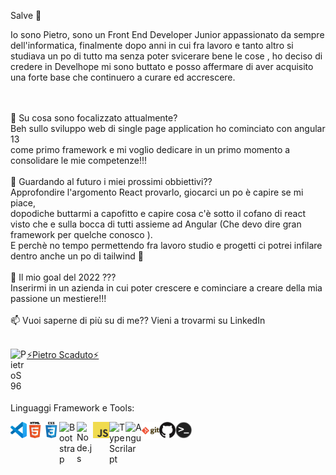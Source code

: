 Salve 👋
>>>
Io sono Pietro, sono un Front End Developer Junior appassionato da sempre dell'informatica, finalmente dopo anni in cui fra lavoro e tanto altro si studiava un po di tutto ma   senza poter svicerare bene le cose , ho deciso di credere in Develhope mi sono buttato e posso affermare di aver acquisito una forte base che continuero a curare ed accrescere.
>>>
<br/>
<br/> 
🌱 Su cosa sono focalizzato attualmente? 
<br/> 
Beh sullo sviluppo web di single page application ho cominciato con angular 13
<br/>
come primo framework e mi voglio dedicare in un primo momento a consolidare le mie competenze!!!
<br/> 
<br/> 
🔭 Guardando al futuro i miei prossimi obbiettivi??
<br/> 
Approfondire l'argomento React provarlo, giocarci un po è capire se mi piace,
<br/> 
dopodiche buttarmi a capofitto e capire cosa c'è sotto il cofano di react
<br/> 
visto che e sulla bocca di tutti assieme ad Angular (Che devo dire gran framework per quelche conosco ).
<br/> 
E perchè no tempo permettendo fra lavoro studio e progetti ci potrei infilare dentro anche un po di tailwind 🤣
<br/> 
<br/> 
🥅 Il mio goal del 2022 ???
<br/> 
Inserirmi in un azienda in cui poter crescere e cominciare a creare della mia passione un mestiere!!!
<br/>
<br/> 
📫 Vuoi saperne di più su di me?? Vieni a trovarmi su LinkedIn
<br/>
<br/>

[<img align="left" alt="PietroS96" width="26px" src="https://cdn.jsdelivr.net/npm/simple-icons@v3/icons/linkedin.svg" />](https://www.linkedin.com/in/pietro-scaduto-470b9221b/)
<a href="https://www.linkedin.com/in/pietro-scaduto-470b9221b/" style="text-decoration=none">⚡Pietro Scaduto⚡<a/>

<br/> 
<br/> 

Linguaggi Framework e Tools:


<img align="left" alt="Visual Studio Code" width="26px" src="https://raw.githubusercontent.com/github/explore/80688e429a7d4ef2fca1e82350fe8e3517d3494d/topics/visual-studio-code/visual-studio-code.png" />
<img align="left" alt="HTML5" width="26px" src="https://raw.githubusercontent.com/github/explore/80688e429a7d4ef2fca1e82350fe8e3517d3494d/topics/html/html.png" />
<img align="left" alt="CSS3" width="26px" src="https://raw.githubusercontent.com/github/explore/80688e429a7d4ef2fca1e82350fe8e3517d3494d/topics/css/css.png" />
<img align="left" alt="Bootstrap" width="28px" src="https://i.stack.imgur.com/C9301.png" />
<img align="left" alt="Node.js" width="26px" src="https://cdn-icons-png.flaticon.com/512/919/919825.png" />
<img align="left" alt="JavaScript" width="26px" src="https://raw.githubusercontent.com/github/explore/80688e429a7d4ef2fca1e82350fe8e3517d3494d/topics/javascript/javascript.png"/>
<img align="left" alt="TypeScript" width="26px" src="https://cdn-icons-png.flaticon.com/512/919/919832.png" />
<img align="left" alt="Angular" width="26px" src="https://angular.io/assets/images/logos/angularjs/AngularJS-Shield.svg" />
<img align="left" alt="Git" width="28px" src="https://raw.githubusercontent.com/github/explore/80688e429a7d4ef2fca1e82350fe8e3517d3494d/topics/git/git.png" />
<img align="left" alt="GitHub" width="26px" src="https://raw.githubusercontent.com/github/explore/78df643247d429f6cc873026c0622819ad797942/topics/github/github.png" />
<img align="left" alt="Terminal" width="26px" src="https://raw.githubusercontent.com/github/explore/80688e429a7d4ef2fca1e82350fe8e3517d3494d/topics/terminal/terminal.png" />




